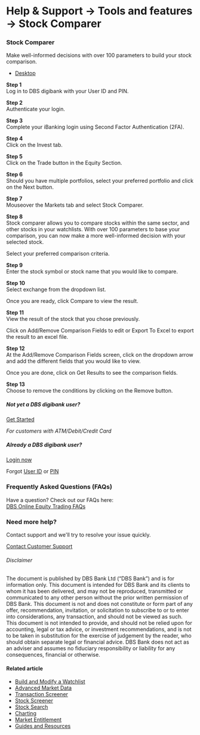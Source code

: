 # Help & Support -> Tools and features -> Stock Comparer

### Stock Comparer

Make well-informed decisions with over 100 parameters to build your stock comparison.

  * [Desktop](https://www.dbs.com.sg/personal/support/wealth-oet-stock-comparer.html#desktop-tab)



**Step 1**  
Log in to DBS digibank with your User ID and PIN. 

**Step 2**  
Authenticate your login. 

**Step 3**  
Complete your iBanking login using Second Factor Authentication (2FA). 

**Step 4**  
Click on the Invest tab. 

**Step 5**  
Click on the Trade button in the Equity Section. 

**Step 6**  
Should you have multiple portfolios, select your preferred portfolio and click on the Next button. 

**Step 7**  
Mouseover the Markets tab and select Stock Comparer. 

**Step 8**  
Stock comparer allows you to compare stocks within the same sector, and other stocks in your watchlists. With over 100 parameters to base your comparison, you can now make a more well-informed decision with your selected stock.  
  
Select your preferred comparison criteria. 

**Step 9**  
Enter the stock symbol or stock name that you would like to compare. 

**Step 10**  
Select exchange from the dropdown list.  
  
Once you are ready, click Compare to view the result. 

**Step 11**  
View the result of the stock that you chose previously.  
  
Click on Add/Remove Comparison Fields to edit or Export To Excel to export the result to an excel file. 

**Step 12**  
At the Add/Remove Comparison Fields screen, click on the dropdown arrow and add the different fields that you would like to view.  
  
Once you are done, click on Get Results to see the comparison fields. 

**Step 13**  
Choose to remove the conditions by clicking on the Remove button. 

##### Not yet a DBS digibank user?

[Get Started](https://internet-banking.dbs.com.sg/ibAPL/Welcome)

_For customers with ATM/Debit/Credit Card_

##### Already a DBS digibank user?

[Login now](https://internet-banking.dbs.com.sg/IB/Welcome)

Forgot [User ID](https://www.dbs.com.sg/personal/ibanking/ibapl/ib-printuid.html) or [PIN](https://www.dbs.com.sg/personal/ibanking/ibapl/ib-resetpin.html)

### Frequently Asked Questions (FAQs)

Have a question? Check out our FAQs here:  
[DBS Online Equity Trading FAQs](https://www.dbs.com.sg/personal/support/wealth-oet-dbs-online-equity-trading-faq.html)  


### Need more help?

Contact support and we'll try to resolve your issue quickly.

[Contact Customer Support](https://www.dbs.com.sg/personal/contact-us.page)

###### Disclaimer

The document is published by DBS Bank Ltd (“DBS Bank”) and is for information only. This document is intended for DBS Bank and its clients to whom it has been delivered, and may not be reproduced, transmitted or communicated to any other person without the prior written permission of DBS Bank. This document is not and does not constitute or form part of any offer, recommendation, invitation, or solicitation to subscribe to or to enter into considerations, any transaction, and should not be viewed as such. This document is not intended to provide, and should not be relied upon for accounting, legal or tax advice, or investment recommendations, and is not to be taken in substitution for the exercise of judgement by the reader, who should obtain separate legal or financial advice. DBS Bank does not act as an adviser and assumes no fiduciary responsibility or liability for any consequences, financial or otherwise. 

#### Related article

  * [Build and Modify a Watchlist](https://www.dbs.com.sg/personal/support/wealth-oet-watchlist.html)
  * [Advanced Market Data](https://www.dbs.com.sg/personal/support/wealth-oet-advanced-market-data.html)
  * [Transaction Screener](https://www.dbs.com.sg/personal/support/wealth-oet-transaction-screener.html)
  * [Stock Screener](https://www.dbs.com.sg/personal/support/wealth-oet-stock-screener.html)
  * [Stock Search](https://www.dbs.com.sg/personal/support/wealth-oet-stock-search.html)
  * [Charting](https://www.dbs.com.sg/personal/support/wealth-oet-charting.html)
  * [Market Entitlement](https://www.dbs.com.sg/personal/support/wealth-oet-market-entitlement.html)
  * [Guides and Resources](https://www.dbs.com.sg/personal/support/wealth-oet-guides-resources.html)


